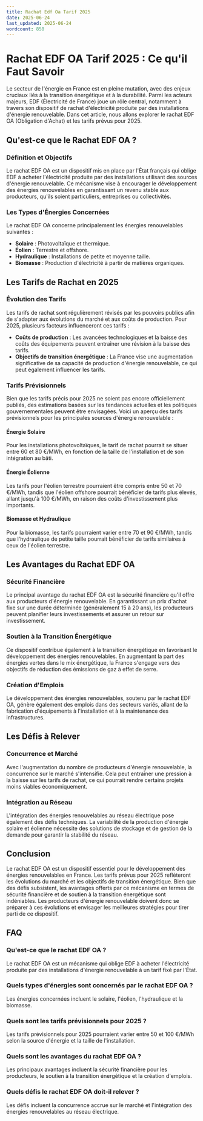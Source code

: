 ```yaml
---
title: Rachat Edf Oa Tarif 2025
date: 2025-06-24
last_updated: 2025-06-24
wordcount: 850
---
```


# Rachat EDF OA Tarif 2025 : Ce qu'il Faut Savoir

Le secteur de l'énergie en France est en pleine mutation, avec des enjeux cruciaux liés à la transition énergétique et à la durabilité. Parmi les acteurs majeurs, EDF (Électricité de France) joue un rôle central, notamment à travers son dispositif de rachat d'électricité produite par des installations d'énergie renouvelable. Dans cet article, nous allons explorer le rachat EDF OA (Obligation d'Achat) et les tarifs prévus pour 2025.

## Qu'est-ce que le Rachat EDF OA ?

### Définition et Objectifs

Le rachat EDF OA est un dispositif mis en place par l'État français qui oblige EDF à acheter l'électricité produite par des installations utilisant des sources d'énergie renouvelable. Ce mécanisme vise à encourager le développement des énergies renouvelables en garantissant un revenu stable aux producteurs, qu'ils soient particuliers, entreprises ou collectivités.

### Les Types d'Énergies Concernées

Le rachat EDF OA concerne principalement les énergies renouvelables suivantes :
- **Solaire** : Photovoltaïque et thermique.
- **Éolien** : Terrestre et offshore.
- **Hydraulique** : Installations de petite et moyenne taille.
- **Biomasse** : Production d'électricité à partir de matières organiques.

## Les Tarifs de Rachat en 2025

### Évolution des Tarifs

Les tarifs de rachat sont régulièrement révisés par les pouvoirs publics afin de s'adapter aux évolutions du marché et aux coûts de production. Pour 2025, plusieurs facteurs influenceront ces tarifs :
- **Coûts de production** : Les avancées technologiques et la baisse des coûts des équipements peuvent entraîner une révision à la baisse des tarifs.
- **Objectifs de transition énergétique** : La France vise une augmentation significative de sa capacité de production d'énergie renouvelable, ce qui peut également influencer les tarifs.

### Tarifs Prévisionnels

Bien que les tarifs précis pour 2025 ne soient pas encore officiellement publiés, des estimations basées sur les tendances actuelles et les politiques gouvernementales peuvent être envisagées. Voici un aperçu des tarifs prévisionnels pour les principales sources d'énergie renouvelable :

#### Énergie Solaire

Pour les installations photovoltaïques, le tarif de rachat pourrait se situer entre 60 et 80 €/MWh, en fonction de la taille de l'installation et de son intégration au bâti.

#### Énergie Éolienne

Les tarifs pour l'éolien terrestre pourraient être compris entre 50 et 70 €/MWh, tandis que l'éolien offshore pourrait bénéficier de tarifs plus élevés, allant jusqu'à 100 €/MWh, en raison des coûts d'investissement plus importants.

#### Biomasse et Hydraulique

Pour la biomasse, les tarifs pourraient varier entre 70 et 90 €/MWh, tandis que l'hydraulique de petite taille pourrait bénéficier de tarifs similaires à ceux de l'éolien terrestre.

## Les Avantages du Rachat EDF OA

### Sécurité Financière

Le principal avantage du rachat EDF OA est la sécurité financière qu'il offre aux producteurs d'énergie renouvelable. En garantissant un prix d'achat fixe sur une durée déterminée (généralement 15 à 20 ans), les producteurs peuvent planifier leurs investissements et assurer un retour sur investissement.

### Soutien à la Transition Énergétique

Ce dispositif contribue également à la transition énergétique en favorisant le développement des énergies renouvelables. En augmentant la part des énergies vertes dans le mix énergétique, la France s'engage vers des objectifs de réduction des émissions de gaz à effet de serre.

### Création d'Emplois

Le développement des énergies renouvelables, soutenu par le rachat EDF OA, génère également des emplois dans des secteurs variés, allant de la fabrication d'équipements à l'installation et à la maintenance des infrastructures.

## Les Défis à Relever

### Concurrence et Marché

Avec l'augmentation du nombre de producteurs d'énergie renouvelable, la concurrence sur le marché s'intensifie. Cela peut entraîner une pression à la baisse sur les tarifs de rachat, ce qui pourrait rendre certains projets moins viables économiquement.

### Intégration au Réseau

L'intégration des énergies renouvelables au réseau électrique pose également des défis techniques. La variabilité de la production d'énergie solaire et éolienne nécessite des solutions de stockage et de gestion de la demande pour garantir la stabilité du réseau.

## Conclusion

Le rachat EDF OA est un dispositif essentiel pour le développement des énergies renouvelables en France. Les tarifs prévus pour 2025 refléteront les évolutions du marché et les objectifs de transition énergétique. Bien que des défis subsistent, les avantages offerts par ce mécanisme en termes de sécurité financière et de soutien à la transition énergétique sont indéniables. Les producteurs d'énergie renouvelable doivent donc se préparer à ces évolutions et envisager les meilleures stratégies pour tirer parti de ce dispositif.

## FAQ

### Qu'est-ce que le rachat EDF OA ?

Le rachat EDF OA est un mécanisme qui oblige EDF à acheter l'électricité produite par des installations d'énergie renouvelable à un tarif fixé par l'État.

### Quels types d'énergies sont concernés par le rachat EDF OA ?

Les énergies concernées incluent le solaire, l'éolien, l'hydraulique et la biomasse.

### Quels sont les tarifs prévisionnels pour 2025 ?

Les tarifs prévisionnels pour 2025 pourraient varier entre 50 et 100 €/MWh selon la source d'énergie et la taille de l'installation.

### Quels sont les avantages du rachat EDF OA ?

Les principaux avantages incluent la sécurité financière pour les producteurs, le soutien à la transition énergétique et la création d'emplois.

### Quels défis le rachat EDF OA doit-il relever ?

Les défis incluent la concurrence accrue sur le marché et l'intégration des énergies renouvelables au réseau électrique.